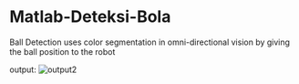 # Matlab-Deteksi-Bola
Ball Detection uses color segmentation in omni-directional vision by giving the ball position to the robot

output:
![output2](https://user-images.githubusercontent.com/93311604/165440974-1f39c136-a14a-44f2-af5d-81c3bcea0693.jpg)

